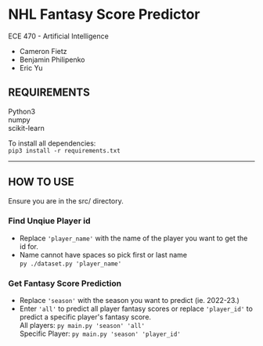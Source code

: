 # NHL Fantasy Score Predictor #
ECE 470 - Artificial Intelligence
* Cameron Fietz
* Benjamin Philipenko
* Eric Yu

## REQUIREMENTS
Python3 \
numpy \
scikit-learn 

To install all dependencies:\
`pip3 install -r requirements.txt`

----

## HOW TO USE
Ensure you are in the src/ directory.

### Find Unqiue Player id
- Replace `'player_name'` with the name of the player you want to get the id for.
- Name cannot have spaces so pick first or last name \
`py ./dataset.py 'player_name'` 

### Get Fantasy Score Prediction 
- Replace `'season'` with the season you want to predict (ie. 2022-23.)
- Enter `'all'` to predict all player fantasy scores or replace `'player_id'` to predict a specific player's fantasy score. \
All players: `py main.py 'season' 'all'` \
Specific Player: `py main.py 'season' 'player_id'`